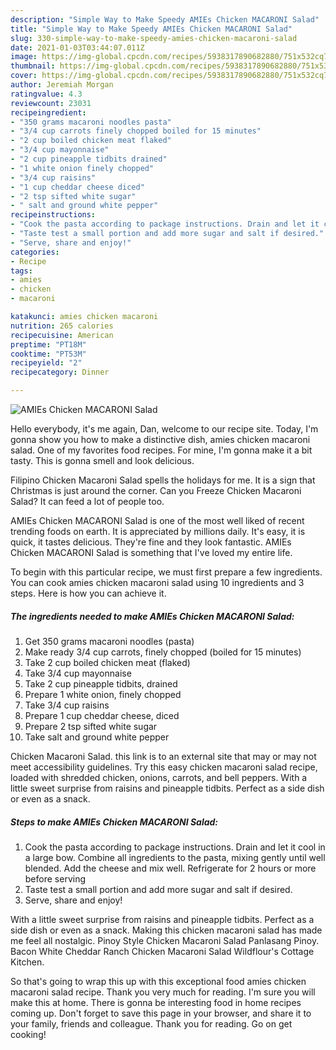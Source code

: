 ```yaml
---
description: "Simple Way to Make Speedy AMIEs Chicken MACARONI Salad"
title: "Simple Way to Make Speedy AMIEs Chicken MACARONI Salad"
slug: 330-simple-way-to-make-speedy-amies-chicken-macaroni-salad
date: 2021-01-03T03:44:07.011Z
image: https://img-global.cpcdn.com/recipes/5938317890682880/751x532cq70/amies-chicken-macaroni-salad-recipe-main-photo.jpg
thumbnail: https://img-global.cpcdn.com/recipes/5938317890682880/751x532cq70/amies-chicken-macaroni-salad-recipe-main-photo.jpg
cover: https://img-global.cpcdn.com/recipes/5938317890682880/751x532cq70/amies-chicken-macaroni-salad-recipe-main-photo.jpg
author: Jeremiah Morgan
ratingvalue: 4.3
reviewcount: 23031
recipeingredient:
- "350 grams macaroni noodles pasta"
- "3/4 cup carrots finely chopped boiled for 15 minutes"
- "2 cup boiled chicken meat flaked"
- "3/4 cup mayonnaise"
- "2 cup pineapple tidbits drained"
- "1 white onion finely chopped"
- "3/4 cup raisins"
- "1 cup cheddar cheese diced"
- "2 tsp sifted white sugar"
- " salt and ground white pepper"
recipeinstructions:
- "Cook the pasta according to package instructions. Drain and let it cool in a large bow. Combine all ingredients to the pasta, mixing gently until well blended. Add the cheese and mix well. Refrigerate for 2 hours or more before serving"
- "Taste test a small portion and add more sugar and salt if desired."
- "Serve, share and enjoy!"
categories:
- Recipe
tags:
- amies
- chicken
- macaroni

katakunci: amies chicken macaroni 
nutrition: 265 calories
recipecuisine: American
preptime: "PT18M"
cooktime: "PT53M"
recipeyield: "2"
recipecategory: Dinner

---
```



![AMIEs Chicken MACARONI Salad](https://img-global.cpcdn.com/recipes/5938317890682880/751x532cq70/amies-chicken-macaroni-salad-recipe-main-photo.jpg)

Hello everybody, it's me again, Dan, welcome to our recipe site. Today, I'm gonna show you how to make a distinctive dish, amies chicken macaroni salad. One of my favorites food recipes. For mine, I'm gonna make it a bit tasty. This is gonna smell and look delicious.

Filipino Chicken Macaroni Salad spells the holidays for me. It is a sign that Christmas is just around the corner. Can you Freeze Chicken Macaroni Salad? It can feed a lot of people too.

AMIEs Chicken MACARONI Salad is one of the most well liked of recent trending foods on earth. It is appreciated by millions daily. It's easy, it is quick, it tastes delicious. They're fine and they look fantastic. AMIEs Chicken MACARONI Salad is something that I've loved my entire life.


To begin with this particular recipe, we must first prepare a few ingredients. You can cook amies chicken macaroni salad using 10 ingredients and 3 steps. Here is how you can achieve it.

<!--inarticleads1-->

##### The ingredients needed to make AMIEs Chicken MACARONI Salad:

1. Get 350 grams macaroni noodles (pasta)
1. Make ready 3/4 cup carrots, finely chopped (boiled for 15 minutes)
1. Take 2 cup boiled chicken meat (flaked)
1. Take 3/4 cup mayonnaise
1. Take 2 cup pineapple tidbits, drained
1. Prepare 1 white onion, finely chopped
1. Take 3/4 cup raisins
1. Prepare 1 cup cheddar cheese, diced
1. Prepare 2 tsp sifted white sugar
1. Take  salt and ground white pepper


Chicken Macaroni Salad. this link is to an external site that may or may not meet accessibility guidelines. Try this easy chicken macaroni salad recipe, loaded with shredded chicken, onions, carrots, and bell peppers. With a little sweet surprise from raisins and pineapple tidbits. Perfect as a side dish or even as a snack. 

<!--inarticleads2-->

##### Steps to make AMIEs Chicken MACARONI Salad:

1. Cook the pasta according to package instructions. Drain and let it cool in a large bow. Combine all ingredients to the pasta, mixing gently until well blended. Add the cheese and mix well. Refrigerate for 2 hours or more before serving
1. Taste test a small portion and add more sugar and salt if desired.
1. Serve, share and enjoy!


With a little sweet surprise from raisins and pineapple tidbits. Perfect as a side dish or even as a snack. Making this chicken macaroni salad has made me feel all nostalgic. Pinoy Style Chicken Macaroni Salad Panlasang Pinoy. Bacon White Cheddar Ranch Chicken Macaroni Salad Wildflour&#39;s Cottage Kitchen. 

So that's going to wrap this up with this exceptional food amies chicken macaroni salad recipe. Thank you very much for reading. I'm sure you will make this at home. There is gonna be interesting food in home recipes coming up. Don't forget to save this page in your browser, and share it to your family, friends and colleague. Thank you for reading. Go on get cooking!
